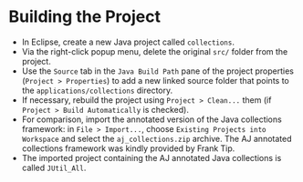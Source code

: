 Building the Project
====================

* In Eclipse, create a new Java project called `collections`.
* Via the right-click popup menu, delete the original `src/` folder
  from the project.
* Use the `Source` tab in the `Java Build Path` pane of the project
  properties (`Project > Properties`) to add a new linked source
  folder that points to the `applications/collections` directory.
* If necessary, rebuild the project using `Project > Clean...` them
  (if `Project > Build Automatically` is checked).
* For comparison, import the annotated version of the Java collections
  framework: in `File > Import...`, choose `Existing Projects into
  Workspace` and select the `aj_collections.zip` archive.  The AJ
  annotated collections framework was kindly provided by Frank Tip.
* The imported project containing the AJ annotated Java collections is
  called `JUtil_All`.

